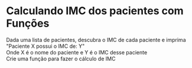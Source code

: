 <h1>Calculando IMC dos pacientes com Funções</h1>
  Dada uma lista de pacientes, descubra o IMC de cada paciente e imprima<br>
  "Paciente X possui o IMC de: Y"<br>
  Onde X é o nome do paciente e Y é o IMC desse paciente<br>
  Crie uma função para fazer o cálculo de IMC<br>

